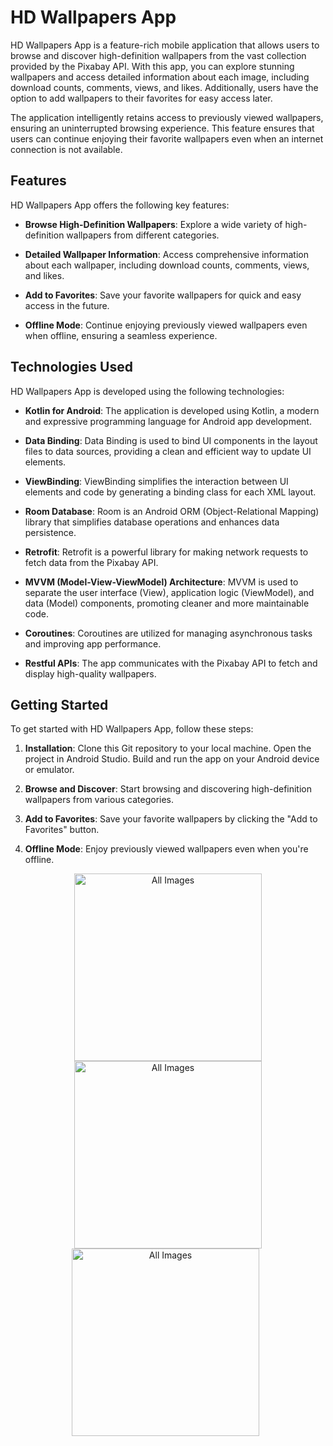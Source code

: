 # HD Wallpapers App

HD Wallpapers App is a feature-rich mobile application that allows users to browse and discover high-definition wallpapers from the vast collection provided by the Pixabay API. With this app, you can explore stunning wallpapers and access detailed information about each image, including download counts, comments, views, and likes. Additionally, users have the option to add wallpapers to their favorites for easy access later.

The application intelligently retains access to previously viewed wallpapers, ensuring an uninterrupted browsing experience. This feature ensures that users can continue enjoying their favorite wallpapers even when an internet connection is not available.

## Features

HD Wallpapers App offers the following key features:

- **Browse High-Definition Wallpapers**: Explore a wide variety of high-definition wallpapers from different categories.

- **Detailed Wallpaper Information**: Access comprehensive information about each wallpaper, including download counts, comments, views, and likes.

- **Add to Favorites**: Save your favorite wallpapers for quick and easy access in the future.

- **Offline Mode**: Continue enjoying previously viewed wallpapers even when offline, ensuring a seamless experience.

## Technologies Used

HD Wallpapers App is developed using the following technologies:

- **Kotlin for Android**: The application is developed using Kotlin, a modern and expressive programming language for Android app development.

- **Data Binding**: Data Binding is used to bind UI components in the layout files to data sources, providing a clean and efficient way to update UI elements.

- **ViewBinding**: ViewBinding simplifies the interaction between UI elements and code by generating a binding class for each XML layout.

- **Room Database**: Room is an Android ORM (Object-Relational Mapping) library that simplifies database operations and enhances data persistence.

- **Retrofit**: Retrofit is a powerful library for making network requests to fetch data from the Pixabay API.

- **MVVM (Model-View-ViewModel) Architecture**: MVVM is used to separate the user interface (View), application logic (ViewModel), and data (Model) components, promoting cleaner and more maintainable code.

- **Coroutines**: Coroutines are utilized for managing asynchronous tasks and improving app performance.

- **Restful APIs**: The app communicates with the Pixabay API to fetch and display high-quality wallpapers.

## Getting Started

To get started with HD Wallpapers App, follow these steps:

1. **Installation**: Clone this Git repository to your local machine. Open the project in Android Studio. Build and run the app on your Android device or emulator.

2. **Browse and Discover**: Start browsing and discovering high-definition wallpapers from various categories.

3. **Add to Favorites**: Save your favorite wallpapers by clicking the "Add to Favorites" button.

4. **Offline Mode**: Enjoy previously viewed wallpapers even when you're offline.

 <p align="center">
<img src="https://github.com/Aadulrehman/HD-Wallpapers/assets/100299631/d95846d9-628f-45db-a770-ab36713eae99" alt="All Images" width="300" />
<img src="https://github.com/Aadulrehman/HD-Wallpapers/assets/100299631/ebc1167a-444b-41c0-b992-30164dc470af" alt="All Images" width="300" />
<img src="https://github.com/Aadulrehman/HD-Wallpapers/assets/100299631/8b9de08d-d6fb-4646-b201-b9436d6a4210" alt="All Images" width="300" />
 </p>




